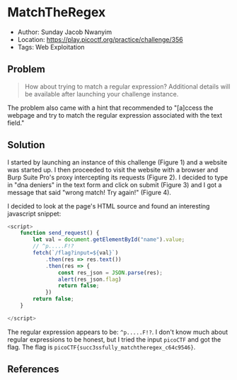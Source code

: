 # MatchTheRegex

* Author: Sunday Jacob Nwanyim
* Location: https://play.picoctf.org/practice/challenge/356
* Tags: Web Exploitation

## Problem

> How about trying to match a regular expression? Additional details will be available after launching your challenge instance.

The problem also came with a hint that recommended to "[a]ccess the webpage and try to match the regular expression associated with the text field."

## Solution

I started by launching an instance of this challenge (Figure 1) and a website was started up. I then proceeded to visit the website with a browser and Burp Suite Pro's proxy intercepting its requests (Figure 2). I decided to type in "dna deniers" in the text form and click on submit (Figure 3) and I got a message that said "wrong match! Try again!" (Figure 4). 

I decided to look at the page's HTML source and found an interesting javascript snippet:

```javascript
<script>
	function send_request() {
		let val = document.getElementById("name").value;
		// ^p.....F!?
		fetch(`/flag?input=${val}`)
			.then(res => res.text())
			.then(res => {
				const res_json = JSON.parse(res);
				alert(res_json.flag)
				return false;
			})
		return false;
	}

</script>
```

The regular expression appears to be: ``^p.....F!?``. I don't know much about regular expressions to be honest, but I tried the input ``picoCTF`` and got the flag. The flag is ``picoCTF{succ3ssfully_matchtheregex_c64c9546}``.

## References
